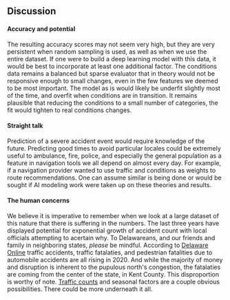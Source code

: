 ## Discussion
<p>
 
#### Accuracy and potential 
 
 The resulting accuracy scores may not seem very high, but they are very persistent when random sampling is used, as well as when we use the entire dataset. If one were to build a deep learning model with this data, it would be best to incorporate at least one additional factor. The conditions data remains a balanced but sparse evaluator that in theory would not be responsive enough to small changes, even in the few features we deemed to be most important. The model as is would likely be underfit slightly most of the time, and overfit when conditions are in transition. It remains plausible that reducing the conditions to a small number of categories, the fit would tighten to real conditions changes.<br> 

#### Straight talk

 Prediction of a severe accident event would require knowledge of the future. Predicting good times to avoid particular locales could be extremely useful to ambulance, fire, police, and especially the general population as a feature in navigation tools we all depend on almost every day. For example, if a navigation provider wanted to use traffic and conditions as weights to route recommendations. One can assume similar is being done or would be sought if AI modeling work were taken up on these theories and results.<br>

#### The human concerns

We believe it is imperative to remember when we look at a large dataset of this nature that there is suffering in the numbers. The last three years have displayed potential for exponential growth of accident count with local officials attempting to acertain why. To Delawareans, and our friends and family in neighboring states, <em>please</em> be mindful. According to <a href="https://www.delawareonline.com/story/news/2020/03/03/delaware-track-see-more-car-crash-deaths-2020-than-2019/4934162002/">Delaware Online</a> traffic accidents, traffic fatalaties, and pedestrian fatalities due to automobile accidents are all rising in 2020. And while the majority of money and disruption is inherent to the pupulous north's congestion, the fatalaties are coming from the center of the state, in Kent County. This disproportion is worthy of note. <a href="https://deldot.gov/Publications/manuals/traffic_counts/index.shtml">Traffic counts</a> and  seasonal factors are a couple obvious possibilities. There could be more underneath it all.<br>
<br>
</p>
 
